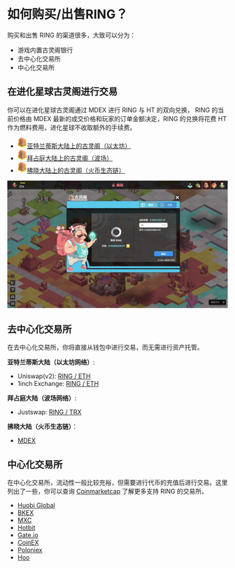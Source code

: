 # 如何购买/出售RING？

购买和出售 RING 的渠道很多，大致可以分为：

* 游戏内置古灵阁银行
* 去中心化交易所
* 中心化交易所

## 在进化星球古灵阁进行交易

你可以在进化星球古灵阁通过 MDEX 进行 RING 与 HT 的双向兑换， RING 的当前价格由 MDEX 最新的成交价格和玩家的订单金额决定，RING 的兑换将花费 HT 作为燃料费用，进化星球不收取额外的手续费。

* ![&#x53E4;&#x7075;&#x9601;](../../.gitbook/assets/advanced-trading-gringott-bank-cn-1%20%283%29.png)[亚特兰蒂斯大陆上的古灵阁（以太坊）](https://www.evolution.land/land/1/bank/buy-ring)
* ![&#x53E4;&#x7075;&#x9601;](../../.gitbook/assets/advanced-trading-gringott-bank-cn-1%20%283%29.png)[拜占庭大陆上的古灵阁（波场）](https://www.evolution.land/land/2/bank/buy-ring)
* ![&#x53E4;&#x7075;&#x9601;](../../.gitbook/assets/advanced-trading-gringott-bank-cn-1%20%283%29.png)[拂晓大陆上的古灵阁（火币生态链）](https://www.evolution.land/land/4/bank/buy-ring)

![&#x8D2D;&#x4E70;&#x548C;&#x51FA;&#x552E;RING](../../.gitbook/assets/tutorials-dawning-heco-how-to-buy-sell-ring-1-cn.jpg)

## 去中心化交易所

在去中心化交易所，你将直接从钱包中进行交易，而无需进行资产托管。

**亚特兰蒂斯大陆（以太坊网络）**:

* Uniswap\(v2\): [RING / ETH](https://info.uniswap.org/token/0x9469d013805bffb7d3debe5e7839237e535ec483)
* 1inch Exchange: [RING / ETH](https://1inch.exchange/#/RING/ETH)

**拜占庭大陆（波场网络）**:

* Justswap: [RING / TRX](https://justswap.io/#/scan/detail/trx/TL175uyihLqQD656aFx3uhHYe1tyGkmXaW)

**拂晓大陆（火币生态链）**：

* [MDEX](https://mdex.com/#/)

## 中心化交易所

在中心化交易所，流动性一般比较充裕，但需要进行代币的充值后进行交易。这里列出了一些，你可以查询 [Coinmarketcap](https://coinmarketcap.com/currencies/darwinia-network/markets/) 了解更多支持 RING 的交易所。

* [Huobi Global](https://www.hbg.com/en-us/exchange/ring_usdt)
* [BKEX](https://www.bkex.com/trade/RING_USDT)
* [MXC](https://www.mxc.com/trade/easy#RING_USDT)
* [Hotbit](https://www.hotbit.io/exchange?symbol=RING_USDT)
* [Gate.io](https://gate.io/trade/ring_usdt)
* [CoinEX](https://www.coinex.com/trading?currency=usdt&dest=ring&tab=limit)
* [Poloniex](https://poloniex.com/exchange#usdt_ring)
* [Hoo](https://hoo.com/spot/ring-usdt)

